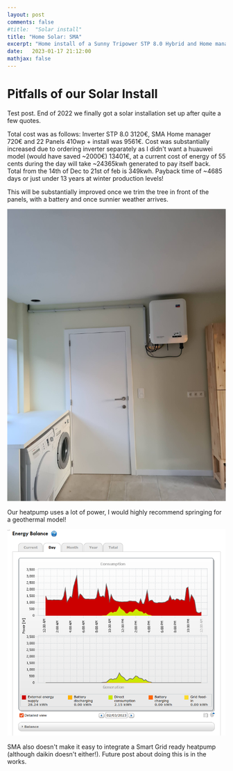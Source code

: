 ```yaml
---
layout: post
comments: false
#title:  "Solar install"
title: "Home Solar: SMA"
excerpt: "Home install of a Sunny Tripower STP 8.0 Hybrid and Home manager"
date:   2023-01-17 21:12:00
mathjax: false
---
```


# Pitfalls of our Solar Install
Test post.
End of 2022 we finally got a solar installation set up after quite a few quotes.

Total cost was as follows: Inverter STP 8.0 3120€, SMA Home manager 720€ and 22 Panels 410wp + install was 9561€. Cost was substantially increased due to ordering inverter separately as I didn't want a huauwei model (would have saved ~2000€)
13401€, at a current cost of energy of 55 cents during the day will take ~24365kwh generated to pay itself back. Total from the 14th of Dec to 21st of feb is 349kwh. Payback time of ~4685 days or just under 13 years at winter production levels!

This will be substantially improved once we trim the tree in front of the panels, with a battery and once sunnier weather arrives.

<div class="imgcap">
<img src="/assets/solar-2023-01-17/inverter_on_wall.jpg">
</div>

Our heatpump uses a lot of power, I would highly recommend springing for a geothermal model!

<div class="imgcap">
<img src="/assets/solar-2023-01-17/consumption_graph.png">
</div>

SMA also doesn't make it easy to integrate a Smart Grid ready heatpump (although daikin doesn't either!). Future post about doing this is in the works.